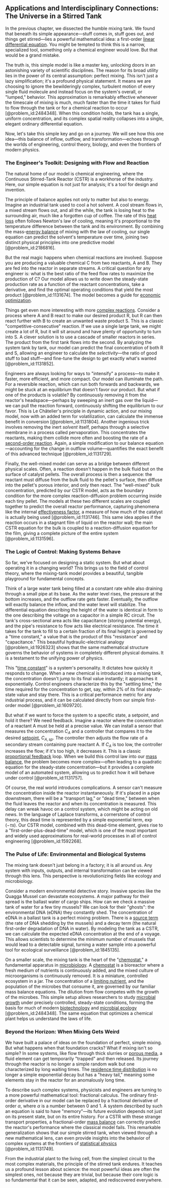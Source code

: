 ## Applications and Interdisciplinary Connections: The Universe in a Stirred Tank

In the previous chapter, we dissected the humble mixing tank. We found that beneath its simple appearance—stuff comes in, stuff goes out, and things get stirred—lies a powerful mathematical idea: a first-order [linear differential equation](@article_id:168568). You might be tempted to think this is a narrow, specialized tool, something only a chemical engineer would love. But that would be a grand mistake.

The truth is, this simple model is like a master key, unlocking doors in an astonishing variety of scientific disciplines. The reason for its broad utility lies in the power of its central assumption: perfect mixing. This isn't just a lazy simplification; it's a profound physical statement. It means we are choosing to ignore the bewilderingly complex, turbulent motion of every single fluid molecule and instead focus on the system's overall, or "lumped," behavior. This approximation is remarkably effective whenever the timescale of mixing is much, much faster than the time it takes for fluid to flow through the tank or for a chemical reaction to occur [@problem_id:2484348]. When this condition holds, the tank has a single, uniform concentration, and its complex spatial reality collapses into a single, elegant ordinary differential equation.

Now, let's take this simple key and go on a journey. We will see how this one idea—this balance of inflow, outflow, and transformation—echoes through the worlds of engineering, control theory, biology, and even the frontiers of modern physics.

### The Engineer's Toolkit: Designing with Flow and Reaction

The natural home of our model is chemical engineering, where the Continuous Stirred-Tank Reactor (CSTR) is a workhorse of the industry. Here, our simple equation is not just for analysis; it's a tool for design and invention.

The principle of balance applies not only to matter but also to energy. Imagine an industrial tank used to cool a hot solvent. A cool stream flows in, a mixed stream flows out, and all the while, the tank is losing heat to the surrounding air, much like a forgotten cup of coffee. The rate of this [heat loss](@article_id:165320) often follows Newton's law of cooling, meaning it's proportional to the temperature difference between the tank and its environment. By combining the mass-[energy balance](@article_id:150337) of mixing with the law of cooling, our single equation can predict the solvent's temperature over time, joining two distinct physical principles into one predictive model [@problem_id:2186816].

But the real magic happens when chemical reactions are involved. Suppose you are producing a valuable chemical C from two reactants, A and B. They are fed into the reactor in separate streams. A critical question for any engineer is: what is the best ratio of the feed flow rates to maximize the production of C? Our model allows us to write down the steady-state production rate as a function of the reactant concentrations, take a derivative, and find the optimal operating conditions that yield the most product [@problem_id:1131674]. The model becomes a guide for [economic optimization](@article_id:137765).

Things get even more interesting with more [complex reactions](@article_id:165913). Consider a process where A and B react to make our desired product R, but R can then react further with B to create an unwanted waste product S. This is a classic "competitive-consecutive" reaction. If we use a single large tank, we might create a lot of R, but it will sit around and have plenty of opportunity to turn into S. A clever solution is to use a cascade of smaller reactors in series. The product from the first tank flows into the second. By analyzing the system tank by tank, our model can predict the final concentration of both R and S, allowing an engineer to calculate the *selectivity*—the ratio of good stuff to bad stuff—and fine-tune the design to get exactly what's wanted [@problem_id:1131852].

Engineers are always looking for ways to "intensify" a process—to make it faster, more efficient, and more compact. Our model can illuminate the path. For a reversible reaction, which can run both forwards and backwards, we might be stuck at an equilibrium that doesn't favor our product. But what if one of the products is volatile? By continuously removing it from the reactor's headspace—perhaps by sweeping an inert gas over the liquid—we can pull the reaction forward, continuously shifting the equilibrium to our favor. This is Le Châtelier's principle in dynamic action, and our mixing model, now with an added term for volatilization, can calculate the immense benefit in conversion [@problem_id:1131804]. Another ingenious trick involves removing the inert *solvent* itself, perhaps through a selective membrane in a process called pervaporation. This concentrates the reactants, making them collide more often and boosting the rate of a [second-order reaction](@article_id:139105). Again, a simple modification to our balance equation—accounting for the change in outflow volume—quantifies the exact benefit of this advanced technique [@problem_id:1131729].

Finally, the well-mixed model can serve as a bridge between different physical scales. Often, a reaction doesn't happen in the bulk fluid but on the surface of catalyst pellets. The overall process is then a sequence: the reactant must diffuse from the bulk fluid to the pellet's surface, then diffuse into the pellet's porous interior, and only then react. The "well-mixed" bulk concentration, predicted by our CSTR model, acts as the boundary condition for the more complex reaction-diffusion problem occurring inside each tiny pellet. The models at these two different scales are coupled together to predict the overall reactor performance, capturing phenomena like the internal [effectiveness factor](@article_id:200736), a measure of how much of the catalyst is actually being used [@problem_id:1131746]. This same idea applies if the reaction occurs in a stagnant film of liquid on the reactor wall; the main CSTR equation for the bulk is coupled to a reaction-diffusion equation for the film, giving a complete picture of the entire system [@problem_id:1131596].

### The Logic of Control: Making Systems Behave

So far, we've focused on designing a static system. But what about operating it in a changing world? This brings us to the field of control theory, where the mixing-tank model provides a beautiful, tangible playground for fundamental concepts.

Think of a large water tank being filled at a constant rate while also draining through a small pipe at its base. As the water level rises, the pressure at the bottom increases, and the outflow rate gets faster. Eventually, the outflow will exactly balance the inflow, and the water level will stabilize. The differential equation describing the height of the water is identical in form to the one describing the voltage on a capacitor in a simple RC circuit. The tank's cross-sectional area acts like capacitance (storing potential energy), and the pipe's resistance to flow acts like electrical resistance. The time it takes for the tank to fill to a certain fraction of its final height is governed by a "time constant," a value that is the product of this "resistance" and "capacitance." This beautiful hydraulic-electrical analogy [@problem_id:1926323] shows that the same mathematical structure governs the behavior of systems in completely different physical domains. It is a testament to the unifying power of physics.

This "[time constant](@article_id:266883)" is a system's personality. It dictates how quickly it responds to change. When a new chemical is introduced into a mixing tank, the concentration doesn't jump to its final value instantly; it approaches it exponentially. Control engineers characterize this by the "settling time," the time required for the concentration to get, say, within 2% of its final steady-state value and stay there. This is a critical performance metric for any industrial process, and it can be calculated directly from our simple first-order model [@problem_id:1609720].

But what if we want to force the system to a specific state, a setpoint, and hold it there? We need feedback. Imagine a reactor where the concentration of a reactant A must be held at a precise value. We can install a sensor that measures the concentration $C_A$ and a controller that compares it to the desired [setpoint](@article_id:153928), $C_{A,sp}$. The controller then adjusts the flow rate of a secondary stream containing pure reactant A. If $C_A$ is too low, the controller increases the flow; if it's too high, it decreases it. This is a classic [proportional feedback](@article_id:272967) loop. When we build this control law into our [mass balance](@article_id:181227), the problem becomes more complex—often leading to a quadratic equation for the steady-state concentration—but it provides a complete model of an automated system, allowing us to predict how it will behave under control [@problem_id:1131757].

Of course, the real world introduces complications. A sensor can't measure the concentration inside the reactor instantaneously. If it's placed in a pipe downstream, there will be a "transport lag," or "dead time," between when the fluid leaves the reactor and when its concentration is measured. This delay can wreak havoc on a control system, which might be acting on old news. In the language of Laplace transforms, a cornerstone of control theory, this dead time is represented by a simple exponential term, $\exp(-\tau s)$. Our CSTR model, combined with this dead-time element, gives rise to a "first-order-plus-dead-time" model, which is one of the most important and widely used approximations for real-world processes in all of control engineering [@problem_id:1592268].

### The Pulse of Life: Environmental and Biological Systems

The mixing tank doesn't just belong in a factory; it is all around us. Any system with inputs, outputs, and internal transformation can be viewed through this lens. This perspective is revolutionizing fields like ecology and microbiology.

Consider a modern environmental detective story. Invasive species like the Quagga Mussel can devastate ecosystems. A major pathway for their spread is the ballast water of cargo ships. How can we check a massive tank of water for a few tiny mussels? We can look for their "ghosts": the environmental DNA (eDNA) they constantly shed. The concentration of eDNA in a ballast tank is a perfect mixing problem. There is a [source term](@article_id:268617) (the rate of DNA shedding by the mussels) and a decay term (the natural first-order degradation of DNA in water). By modeling the tank as a CSTR, we can calculate the expected eDNA concentration at the end of a voyage. This allows scientists to determine the minimum number of mussels that would lead to a detectable signal, turning a water sample into a powerful tool for ecological surveillance [@problem_id:1845135].

On a smaller scale, the mixing tank is the heart of the "[chemostat](@article_id:262802)," a fundamental apparatus in [microbiology](@article_id:172473). A [chemostat](@article_id:262802) is a bioreactor where a fresh medium of nutrients is continuously added, and the mixed culture of microorganisms is continuously removed. It is a miniature, controlled ecosystem in a jar. The concentration of a [limiting nutrient](@article_id:148340), and the population of the microbes that consume it, are governed by our familiar mass balance equations. The dilution from flow competes with the growth of the microbes. This simple setup allows researchers to study [microbial growth](@article_id:275740) under precisely controlled, steady-state conditions, forming the basis for much of modern [biotechnology](@article_id:140571) and [microbial ecology](@article_id:189987) [@problem_id:2484348]. The same equation that optimizes a chemical plant helps us understand the laws of life.

### Beyond the Horizon: When Mixing Gets Weird

We have built a palace of ideas on the foundation of perfect, simple mixing. But what happens when that foundation cracks? What if mixing isn't so simple? In some systems, like flow through thick slurries or [porous media](@article_id:154097), a fluid element can get temporarily "trapped" and then released. Its journey through the reactor is no longer a simple random walk but one characterized by long waiting times. The [residence time distribution](@article_id:181525) is no longer a simple exponential decay but has a "heavy tail," meaning some elements stay in the reactor for an anomalously long time.

To describe such complex systems, physicists and engineers are turning to a more powerful mathematical tool: fractional calculus. The ordinary first-order derivative in our model can be replaced by a fractional derivative of order $\alpha$, where $\alpha$ is a number between 0 and 1. A system described by such an equation is said to have "memory"—its future evolution depends not just on its present state, but on its entire history. For a CSTR with these strange transport properties, a fractional-order [mass balance](@article_id:181227) can correctly predict the reactor's performance where the classical model fails. This remarkable generalization shows that our simple stirred tank, when viewed through a new mathematical lens, can even provide insights into the behavior of complex systems at the frontiers of [statistical physics](@article_id:142451) [@problem_id:1131749].

From the industrial plant to the living cell, from the simplest circuit to the most complex materials, the principle of the stirred tank endures. It teaches us a profound lesson about science: the most powerful ideas are often the simplest ones, not because they are trivial, but because their core logic is so fundamental that it can be seen, adapted, and rediscovered everywhere.